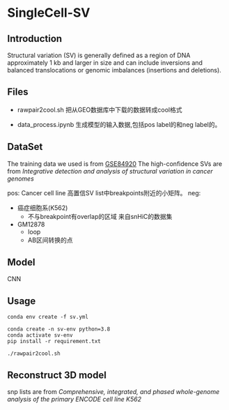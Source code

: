 # SingleCell-SV

## Introduction
Structural variation (SV) is generally defined as a region of DNA approximately 1 kb and larger in size and can include inversions and balanced translocations or genomic imbalances (insertions and deletions).

## Files
- rawpair2cool.sh
把从GEO数据库中下载的数据转成cool格式

- data_process.ipynb
生成模型的输入数据,包括pos label的和neg label的。

## DataSet
The training data we used is from [GSE84920](https://www.ncbi.nlm.nih.gov/geo/query/acc.cgi?acc=GSE84920)
The high-confidence SVs are from *Integrative detection and analysis of structural variation in cancer genomes*

pos: 
Cancer cell line
高置信SV list中breakpoints附近的小矩阵。
neg:
- 癌症细胞系(K562)
    - 不与breakpoint有overlap的区域
    来自snHiC的数据集
- GM12878
    - loop
    - AB区间转换的点

## Model

CNN


## Usage

```shell
conda env create -f sv.yml

conda create -n sv-env python=3.8
conda activate sv-env
pip install -r requirement.txt
```


```shell
./rawpair2cool.sh
```

## Reconstruct 3D model

snp lists are from *Comprehensive, integrated, and phased whole-genome analysis of the primary ENCODE cell line K562*